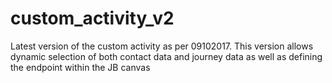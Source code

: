 # custom_activity_v2
Latest version of the custom activity as per 09102017. This version allows dynamic selection of both contact data and journey data as well as defining the endpoint within the JB canvas

